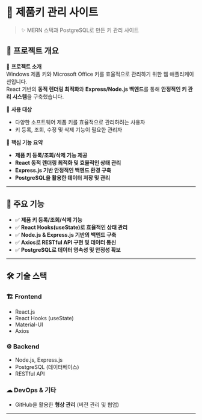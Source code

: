 # 📌 제품키 관리 사이트

> ✨ MERN 스택과 PostgreSQL로 만든 키 관리 사이트

## 📖 프로젝트 개요

📌 **프로젝트 소개**  
Windows 제품 키와 Microsoft Office 키를 효율적으로 관리하기 위한 웹 애플리케이션입니다.  
React 기반의 **동적 렌더링 최적화**와 **Express/Node.js 백엔드**를 통해 **안정적인 키 관리 시스템**을 구축했습니다.

📌 **사용 대상**

- 다양한 소프트웨어 제품 키를 효율적으로 관리하려는 사용자
- 키 등록, 조회, 수정 및 삭제 기능이 필요한 관리자

📌 **핵심 기능 요약**

- **제품 키 등록/조회/삭제 기능 제공**
- **React 동적 렌더링 최적화 및 효율적인 상태 관리**
- **Express.js 기반 안정적인 백엔드 환경 구축**
- **PostgreSQL을 활용한 데이터 저장 및 관리**

---

## 🚀 주요 기능

- ✅ **제품 키 등록/조회/삭제 기능**
- ✅ **React Hooks(useState)로 효율적인 상태 관리**
- ✅ **Node.js & Express.js 기반의 백엔드 구축**
- ✅ **Axios로 RESTful API 구현 및 데이터 통신**
- ✅ **PostgreSQL로 데이터 영속성 및 안정성 확보**

---

## 🛠️ 기술 스택

### 🏗️ **Frontend**

- React.js
- React Hooks (useState)
- Material-UI
- Axios

### ⚙️ **Backend**

- Node.js, Express.js
- PostgreSQL (데이터베이스)
- RESTful API

### ☁ **DevOps & 기타**

- GitHub을 활용한 **형상 관리** (버전 관리 및 협업)

---
